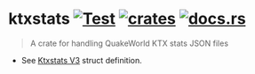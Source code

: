 # ktxstats [![Test](https://github.com/vikpe/ktxstats/actions/workflows/test.yml/badge.svg?branch=main)](https://github.com/vikpe/ktxstats/actions/workflows/test.yml) [![crates](https://img.shields.io/crates/v/ktxstats)](https://crates.io/crates/ktxstats) [![docs.rs](https://img.shields.io/docsrs/ktxstats)](https://docs.rs/ktxstats/)

> A crate for handling QuakeWorld KTX stats JSON files

* See [Ktxstats V3](./src/v3.rs) struct definition.
